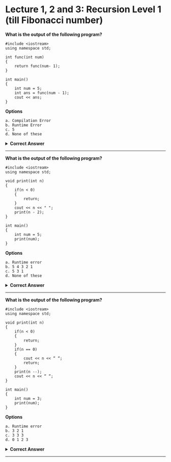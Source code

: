 # Lecture 1, 2 and 3: Recursion Level 1 (till Fibonacci number)

**What is the output of the following program?**

    #include <iostream>
    using namespace std;

    int func(int num)
    {
        return func(num- 1);
    }

    int main()
    {
        int num = 5;
        int ans = func(num - 1);
        cout << ans;
    }

**Options**

    a. Compilation Error
    b. Runtime Error
    c. 5
    d. None of these

<details> <summary><strong>Correct Answer</strong></summary>

    b. Runtime Error
    No anchor condition, so recursion calls will never end. Hence Runtime error.

</details>

---

**What is the output of the following program?**

    #include <iostream>
    using namespace std;

    void print(int n)
    {
        if(n < 0)
        {
            return;
        }
        cout << n << " ";
        print(n - 2);
    }

    int main()
    {
        int num = 5;
        print(num);
    }

**Options**

    a. Runtime error
    b. 5 4 3 2 1
    c. 5 3 1
    d. None of these

<details> <summary><strong>Correct Answer</strong></summary>

    c. 5 3 1
    Simple recursion.

</details>

---

**What is the output of the following program?**

    #include <iostream>
    using namespace std;

    void print(int n)
    {
        if(n < 0)
        {
            return;
        }
        if(n == 0)
        {
            cout << n << “ “;
            return;
        }
        print(n --);
        cout << n << “ “;
    }

    int main()
    {
        int num = 3;
        print(num);
    }

**Options**

    a. Runtime error
    b. 3 2 1
    c. 3 3 3
    d. 0 1 2 3

<details> <summary><strong>Correct Answer</strong></summary>

    a. Runtime Error
    As we are passing n--(post -), so n is passed everytime in the recursion call. And as n is not decreasing, it is an infinite recursion.

</details>

---
